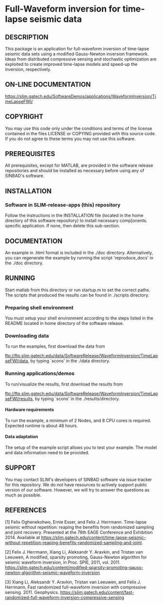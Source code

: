 # Full-Waveform inversion for time-lapse seismic data

##  DESCRIPTION
 This package is an application for full-waveform inversion of time-lapse seismic data sets using a modified Gauss-Newton inversion framework. Ideas from distributed compressive sensing and stochastic optimization are exploited to create improved time-lapse models and speed-up the inversion, respectively.
 
##  ON-LINE DOCUMENTATION

<https://slim.gatech.edu/SoftwareDemos/applications/WaveformInversion/TimeLapseFWI/>
 
##  COPYRIGHT
 You may use this code only under the conditions and terms of the
 license contained in the files LICENSE or COPYING provided with this
 source code. If you do not agree to these terms you may not use this
 software.
 
##  PREREQUISITES
 All prerequisites, except for MATLAB, are provided in the software
 release repositories and should be installed as necessary before using
 any of SINBAD's software.
 
##  INSTALLATION

###  Software in SLIM-release-apps (this) repository
 Follow the instructions in the INSTALLATION file (located in the home
 directory of this software repository) to install necessary
 comp[onents.
specific application. If none, then delete this
 sub-section.
 
##  DOCUMENTATION
An example in .html format is included in the ./doc directory.
Alternatively, you can regenerate the example by running the script
'reproduce_docs' in the ./doc directory.
 
##  RUNNING

Start matlab from this directory or run startup.m to set the correct
paths. The scripts that produced the results can be found in ./scripts
directory.

 
###  Preparing shell environment
 You must setup your shell environment according to the steps listed in
 the README located in home directory of the software release.
 
###  Downloading data

To run the examples, first download the data from 

ftp://ftp.slim.gatech.edu/data/SoftwareRelease/WaveformInversion/TimeLapseFWI/data,
by typing `scons' in the ./data directory.



###  Running applications/demos
To run/visualize the results, first download the results from 

ftp://ftp.slim.gatech.edu/data/SoftwareRelease/WaveformInversion/TimeLapseFWI/results,
by typing `scons' in the ./results/directory.

####  Hardware requirements

To run the example, a minimum of 2 Nodes, and 8 CPU cores is required.
Expected runtime is about 48 hours.

 
####  Data adaptation

The setup of the example script allows you to test your example.
The model and data information need to be provided.
 
 
##  SUPPORT
 You may contact SLIM's developers of SINBAD software via issue tracker for this repository. We do not have resources to actively support public version of our software. However, we will try to answer the questions as much as possible.
 
##  REFERENCES
[1] Felix Oghenekohwo, Ernie Esser, and Felix J. Herrmann. Time-lapse
seismic without repetition: reaping the benefits from randomized
sampling and joint recovery. Presented at the 76th EAGE Conference and
Exhibition 2014. Available at
<https://slim.gatech.edu/content/time-lapse-seismic-without-repetition-reaping-benefits-randomized-sampling-and-joint>.

[2] Felix J. Herrmann, Xiang Li, Aleksandr Y. Aravkin, and Tristan van Leeuwen, A modified, sparsity promoting, Gauss-Newton algorithm for seismic waveform inversion, in Proc. SPIE, 2011, vol. 2011.
<https://slim.gatech.edu/content/modified-sparsity-promoting-gauss-newton-algorithm-seismic-waveform-inversion>

[3] Xiang Li, Aleksandr Y. Aravkin, Tristan van Leeuwen, and Felix J. Herrmann, Fast randomized full-waveform inversion with compressive sensing. 2011. Geophysics.
<https://slim.gatech.edu/content/fast-randomized-full-waveform-inversion-compressive-sensing>


